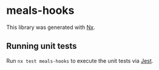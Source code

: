 # meals-hooks

This library was generated with [Nx](https://nx.dev).

## Running unit tests

Run `nx test meals-hooks` to execute the unit tests via [Jest](https://jestjs.io).
